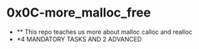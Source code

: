 # 0x0C-more_malloc_free

* ** This repo teaches us more about malloc calloc and realloc
* *4 MANDATORY TASKS AND 2 ADVANCED
